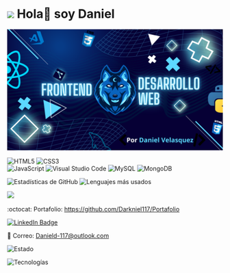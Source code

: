 
  # <img src="https://media.giphy.com/media/QssGEmpkyEOhBCb7e1/giphy.gif?cid=ecf05e475wscg21yzigi5i22b6ep0gs17v4qk60cfx97kfjp&ep=v1_stickers_search&rid=giphy.gif&ct=s" width="30"/> Hola👋 soy Daniel

![Header](Banner-Daniel.png)

![HTML5](https://img.shields.io/badge/html5-%23E34F26.svg?style=for-the-badge&logo=html5&logoColor=white)
![CSS3](https://img.shields.io/badge/css3-%231572B6.svg?style=for-the-badge&logo=css3&logoColor=white)  
![JavaScript](https://img.shields.io/badge/javascript-%23323330.svg?style=for-the-badge&logo=javascript&logoColor=%23F7DF1E)
![Visual Studio Code](https://img.shields.io/badge/Visual%20Studio%20Code-0078d7.svg?style=for-the-badge&logo=visual-studio-code&logoColor=white)
![MySQL](https://img.shields.io/badge/mysql-4479A1.svg?style=for-the-badge&logo=mysql&logoColor=white)
![MongoDB](https://img.shields.io/badge/MongoDB-%234ea94b.svg?style=for-the-badge&logo=mongodb&logoColor=white)


![Estadísticas de GitHub](https://github-readme-stats.vercel.app/api?username=Darkniel117&show_icons=true&theme=radical)
![Lenguajes más usados](https://github-readme-stats.vercel.app/api/top-langs/?username=Darkniel117&layout=compact&theme=dark&langs_count=6)

![](https://komarev.com/ghpvc/?username=Darkniel117&color=green&base=1)

:octocat: Portafolio: https://github.com/Darkniel117/Portafolio

[<img src="https://img.shields.io/badge/LinkedIn-blue?style=for-the-badge&logo=linkedin&logoColor=white" alt="LinkedIn Badge"/>](www.linkedin.com/in/danielvelasquezi)

📧 Correo: Danield-117@outlook.com

![Estado](https://img.shields.io/badge/Estado-Aprendiendo-02383C)

![Tecnologías](https://img.shields.io/badge/Tecnologias-HTML%20%7C%20Css%20%7C%20MongoDB%20%7C%20MySQL-02383C)
<!--
## Sobre mi
- 🎓 Actualmente soy estudiante del programa Tecnico en programacion de Software en el SENA.
- 💻 Soy un entusiasta del diseño web y programacion.

## Tecnologias
Aunque me encuentro en una etapa temprana de mi carrera, he tenido la oportunidad de adquirir algunos conocimientos en tecnologias como 
HTML, CSS, JavaScript, MySQL y MongoDB; las cuales practico dia a dia con algunos proyectos propios y de otras personas.

- 🌱 Actualmente estoy aprendiendo y fortaleciendo mis conocimientos en HTML, CSS, JavaScrit, GIT Y GITHUB, bases de datos MySQL y eventualmente 
pienso iniciar a aprender mas tecnologias a fines como frameworks y lo necesario para ser competente laboralmente.

## Proyectos de practica
1. https://github.com/Darkniel117/Rick-Morty
2. https://github.com/Darkniel117/proyecto
3. https://github.com/Darkniel117/ejercicios

-->
